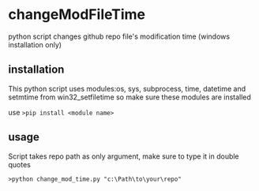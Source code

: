 # changeModFileTime
python script changes github repo file's modification time (windows installation only)

## installation
This python script uses modules:os, sys, subprocess, time, datetime and setmtime from win32_setfiletime so make sure these modules are installed

use `>pip install <module name>`

## usage
Script takes repo path as only argument, make sure to type it in double quotes

`>python change_mod_time.py "c:\Path\to\your\repo"`
